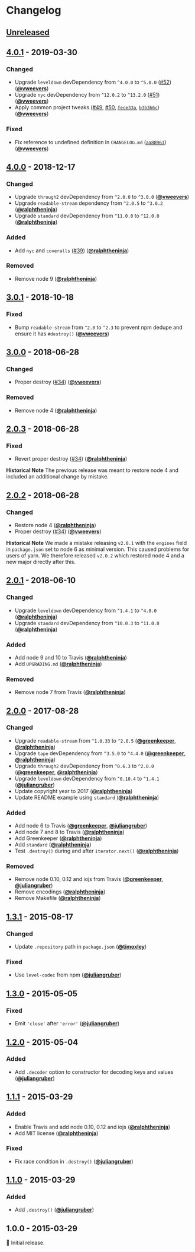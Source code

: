 # Changelog

## [Unreleased][unreleased]

## [4.0.1] - 2019-03-30

### Changed

- Upgrade `leveldown` devDependency from `^4.0.0` to `^5.0.0` ([#52](https://github.com/Level/iterator-stream/issues/52)) ([**@vweevers**](https://github.com/vweevers))
- Upgrade `nyc` devDependency from `^12.0.2` to `^13.2.0` ([#51](https://github.com/Level/iterator-stream/issues/51)) ([**@vweevers**](https://github.com/vweevers))
- Apply common project tweaks ([#49](https://github.com/Level/iterator-stream/issues/49), [#50](https://github.com/Level/iterator-stream/issues/50), [`fece33a`](https://github.com/Level/iterator-stream/commit/fece33a), [`b3b3b6c`](https://github.com/Level/iterator-stream/commit/b3b3b6c)) ([**@vweevers**](https://github.com/vweevers))

### Fixed

- Fix reference to undefined definition in `CHANGELOG.md` ([`aa88961`](https://github.com/Level/iterator-stream/commit/aa88961)) ([**@vweevers**](https://github.com/vweevers))

## [4.0.0] - 2018-12-17

### Changed

- Upgrade `through2` devDependency from `^2.0.0` to `^3.0.0` ([**@vweevers**](https://github.com/vweevers))
- Upgrade `readable-stream` dependency from `^2.0.5` to `^3.0.2` ([**@ralphtheninja**](https://github.com/ralphtheninja))
- Upgrade `standard` devDependency from `^11.0.0` to `^12.0.0` ([**@ralphtheninja**](https://github.com/ralphtheninja))

### Added

- Add `nyc` and `coveralls` ([#39](https://github.com/Level/iterator-stream/issues/39)) ([**@ralphtheninja**](https://github.com/ralphtheninja))

### Removed

- Remove node 9 ([**@ralphtheninja**](https://github.com/ralphtheninja))

## [3.0.1] - 2018-10-18

### Fixed

- Bump `readable-stream` from `^2.0` to `^2.3` to prevent npm dedupe and ensure it has `#destroy()` ([**@vweevers**](https://github.com/vweevers))

## [3.0.0] - 2018-06-28

### Changed

- Proper destroy ([#34](https://github.com/Level/iterator-stream/issues/34)) ([**@vweevers**](https://github.com/vweevers))

### Removed

- Remove node 4 ([**@ralphtheninja**](https://github.com/ralphtheninja))

## [2.0.3] - 2018-06-28

### Fixed

- Revert proper destroy ([#34](https://github.com/Level/iterator-stream/issues/34)) ([**@ralphtheninja**](https://github.com/ralphtheninja))

**Historical Note** The previous release was meant to restore node 4 and included an additional change by mistake.

## [2.0.2] - 2018-06-28

### Changed

- Restore node 4 ([**@ralphtheninja**](https://github.com/ralphtheninja))
- Proper destroy ([#34](https://github.com/Level/iterator-stream/issues/34)) ([**@vweevers**](https://github.com/vweevers))

**Historical Note** We made a mistake releasing `v2.0.1` with the `engines` field in `package.json` set to node 6 as minimal version. This caused problems for users of yarn. We therefore released `v2.0.2` which restored node 4 and a new major directly after this.

## [2.0.1] - 2018-06-10

### Changed

- Upgrade `leveldown` devDependency from `^1.4.1` to `^4.0.0` ([**@ralphtheninja**](https://github.com/ralphtheninja))
- Upgrade `standard` devDependency from `^10.0.3` to `^11.0.0` ([**@ralphtheninja**](https://github.com/ralphtheninja))

### Added

- Add node 9 and 10 to Travis ([**@ralphtheninja**](https://github.com/ralphtheninja))
- Add `UPGRADING.md` ([**@ralphtheninja**](https://github.com/ralphtheninja))

### Removed

- Remove node 7 from Travis ([**@ralphtheninja**](https://github.com/ralphtheninja))

## [2.0.0] - 2017-08-28

### Changed

- Upgrade `readable-stream` from `^1.0.33` to `^2.0.5` ([**@greenkeeper**](https://github.com/greenkeeper), [**@ralphtheninja**](https://github.com/ralphtheninja))
- Upgrade `tape` devDependency from `^3.5.0` to `^4.4.0` ([**@greenkeeper**](https://github.com/greenkeeper), [**@ralphtheninja**](https://github.com/ralphtheninja))
- Upgrade `through2` devDependency from `^0.6.3` to `^2.0.0` ([**@greenkeeper**](https://github.com/greenkeeper), [**@ralphtheninja**](https://github.com/ralphtheninja))
- Upgrade `leveldown` devDependency from `^0.10.4` to `^1.4.1` ([**@juliangruber**](https://github.com/juliangruber))
- Update copyright year to 2017 ([**@ralphtheninja**](https://github.com/ralphtheninja))
- Update README example using `standard` ([**@ralphtheninja**](https://github.com/ralphtheninja))

### Added

- Add node 6 to Travis ([**@greenkeeper**](https://github.com/greenkeeper), [**@juliangruber**](https://github.com/juliangruber))
- Add node 7 and 8 to Travis ([**@ralphtheninja**](https://github.com/ralphtheninja))
- Add Greenkeeper ([**@ralphtheninja**](https://github.com/ralphtheninja))
- Add `standard` ([**@ralphtheninja**](https://github.com/ralphtheninja))
- Test `.destroy()` during and after `iterator.next()` ([**@ralphtheninja**](https://github.com/ralphtheninja))

### Removed

- Remove node 0.10, 0.12 and iojs from Travis ([**@greenkeeper**](https://github.com/greenkeeper), [**@juliangruber**](https://github.com/juliangruber))
- Remove encodings ([**@ralphtheninja**](https://github.com/ralphtheninja))
- Remove Makefile ([**@ralphtheninja**](https://github.com/ralphtheninja))

## [1.3.1] - 2015-08-17

### Changed

- Update `.repository` path in `package.json` ([**@timoxley**](https://github.com/timoxley))

### Fixed

- Use `level-codec` from npm ([**@juliangruber**](https://github.com/juliangruber))

## [1.3.0] - 2015-05-05

### Fixed

- Emit `'close'` after `'error'` ([**@juliangruber**](https://github.com/juliangruber))

## [1.2.0] - 2015-05-04

### Added

- Add `.decoder` option to constructor for decoding keys and values ([**@juliangruber**](https://github.com/juliangruber))

## [1.1.1] - 2015-03-29

### Added

- Enable Travis and add node 0.10, 0.12 and iojs ([**@ralphtheninja**](https://github.com/ralphtheninja))
- Add MIT license ([**@ralphtheninja**](https://github.com/ralphtheninja))

### Fixed

- Fix race condition in `.destroy()` ([**@juliangruber**](https://github.com/juliangruber))

## [1.1.0] - 2015-03-29

### Added

- Add `.destroy()` ([**@juliangruber**](https://github.com/juliangruber))

## 1.0.0 - 2015-03-29

:seedling: Initial release.

[unreleased]: https://github.com/level/iterator-stream/compare/v4.0.1...HEAD

[4.0.1]: https://github.com/level/iterator-stream/compare/v4.0.0...v4.0.1

[4.0.0]: https://github.com/level/iterator-stream/compare/v3.0.0...v4.0.0

[3.0.1]: https://github.com/level/iterator-stream/compare/v3.0.0...v3.0.1

[3.0.0]: https://github.com/level/iterator-stream/compare/v2.0.3...v3.0.0

[2.0.3]: https://github.com/level/iterator-stream/compare/v2.0.2...v2.0.3

[2.0.2]: https://github.com/level/iterator-stream/compare/v2.0.1...v2.0.2

[2.0.1]: https://github.com/level/iterator-stream/compare/v2.0.0...v2.0.1

[2.0.0]: https://github.com/level/iterator-stream/compare/v1.3.1...v2.0.0

[1.3.1]: https://github.com/level/iterator-stream/compare/v1.3.0...v1.3.1

[1.3.0]: https://github.com/level/iterator-stream/compare/v1.2.0...v1.3.0

[1.2.0]: https://github.com/level/iterator-stream/compare/v1.1.1...v1.2.0

[1.1.1]: https://github.com/level/iterator-stream/compare/v1.1.0...v1.1.1

[1.1.0]: https://github.com/level/iterator-stream/compare/v1.0.0...v1.1.0
